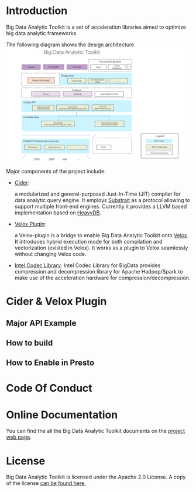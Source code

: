 <!---
  Licensed to the Apache Software Foundation (ASF) under one
  or more contributor license agreements.  See the NOTICE file
  distributed with this work for additional information
  regarding copyright ownership.  The ASF licenses this file
  to you under the Apache License, Version 2.0 (the
  "License"); you may not use this file except in compliance
  with the License.  You may obtain a copy of the License at

    http://www.apache.org/licenses/LICENSE-2.0

  Unless required by applicable law or agreed to in writing,
  software distributed under the License is distributed on an
  "AS IS" BASIS, WITHOUT WARRANTIES OR CONDITIONS OF ANY
  KIND, either express or implied.  See the License for the
  specific language governing permissions and limitations
  under the License.
-->

# Introduction

Big Data Analytic Toolkit is a set of acceleration libraries aimed to optimize big data analytic frameworks.

The following diagram shows the design architecture.
![BDTK-INTRODUCTION](docs/images/BDTK-arch.PNG)

Major components of the project include:

 - [Cider](https://github.com/cider):

   a modularized and general-purposed Just-In-Time (JIT) compiler for data analytic query engine. It employs  [Substrait](https://github.com/substrait-io/substrait) as a protocol allowing to support multiple front-end engines. Currently it provides a LLVM based implementation based on [HeavyDB](https://github.com/heavyai/heavydb).

 - [Velox Plugin](https://github.com/intel-innersource/frameworks.ai.modular-sql.velox-plugin/blob/main/cider-velox/README.MD):

   a Velox-plugin is a bridge to enable Big Data Analytic Toolkit onto [Velox](https://github.com/facebookincubator/velox/commits/main). It introduces hybrid execution mode for both compilation and vectorization (existed in Velox). It works as a plugin to Velox seamlessly without changing Velox code.

 - [Intel Codec Library](https://github.com/Intel-bigdata/IntelCodecLibrary): Intel Codec Library for BigData provides compression and decompression library for Apache Hadoop/Spark to make use of the acceleration hardware for compression/decompression.

# Cider & Velox Plugin

## Major API Example

## How to build

## How to Enable in Presto

# Code Of Conduct

# Online Documentation

You can find the all the Big Data Analytic Toolkit documents on the [project web page](https://silver-meme-cac8f6b3.pages.github.io/).

# License

Big Data Analytic Toolkit is licensed under the Apache 2.0 License. A copy of the license
[can be found here.](LICENSE)

